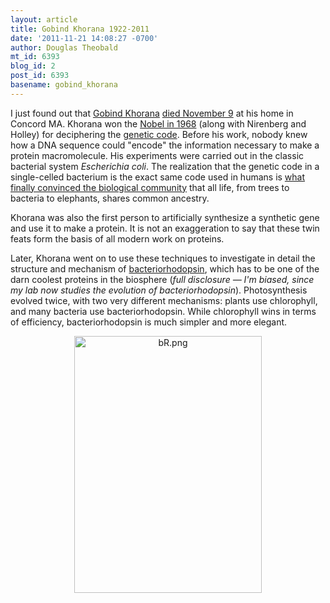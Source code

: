 ```yaml
---
layout: article
title: Gobind Khorana 1922-2011
date: '2011-11-21 14:08:27 -0700'
author: Douglas Theobald
mt_id: 6393
blog_id: 2
post_id: 6393
basename: gobind_khorana
---
```

I just found out that [Gobind Khorana](http://en.wikipedia.org/wiki/Har_Gobind_Khorana) [died November 9](http://the-scientist.com/2011/11/18/har-gobind-khorana-dies-at-89/) at his home in Concord MA.  Khorana won the [Nobel in 1968](http://www.nobelprize.org/nobel_prizes/medicine/laureates/1968/khorana-bio.html) (along with Nirenberg and Holley) for deciphering the [genetic code](http://en.wikipedia.org/wiki/Genetic_code).  Before his work, nobody knew how a DNA sequence could "encode" the information necessary to make a protein macromolecule.  His experiments were carried out in the classic bacterial system _Escherichia coli_.  The realization that the genetic code in a single-celled bacterium is the exact same code used in humans is [what finally convinced the biological community](http://www.talkorigins.org/faqs/comdesc/section1.html#genetic_code) that all life, from trees to bacteria to elephants, shares common ancestry.   

Khorana was also the first person to artificially synthesize a synthetic gene and use it to make a protein.  It is not an exaggeration to say that these twin feats form the basis of all modern work on proteins.  

Later, Khorana went on to use these techniques to investigate in detail the structure and mechanism of [bacteriorhodopsin](http://www.pdb.org/pdb/101/motm.do?momID=27), which has to be one of the darn coolest proteins in the biosphere (_full disclosure &mdash; I'm biased, since my lab now studies the evolution of bacteriorhodopsin_).  Photosynthesis evolved twice, with two very different mechanisms: plants use chlorophyll, and many bacteria use bacteriorhodopsin.  While chlorophyll wins in terms of efficiency, bacteriorhodopsin is much simpler and more elegant.  

<img src="http://pandasthumb.org/bR.png" alt="bR.png" width="300" height="411" style="text-align: center; display: block; margin: 0 auto 20px;" class="mt-image-center" />
